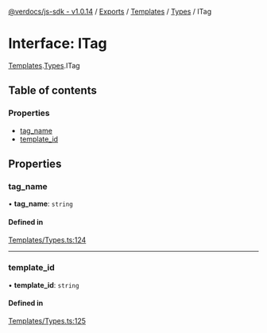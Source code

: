 [@verdocs/js-sdk - v1.0.14](../README.md) / [Exports](../modules.md) / [Templates](../modules/Templates.md) / [Types](../modules/Templates.Types.md) / ITag

# Interface: ITag

[Templates](../modules/Templates.md).[Types](../modules/Templates.Types.md).ITag

## Table of contents

### Properties

- [tag_name](Templates.Types.ITag.md#tag_name)
- [template_id](Templates.Types.ITag.md#template_id)

## Properties

### tag\_name

• **tag\_name**: `string`

#### Defined in

[Templates/Types.ts:124](https://github.com/Verdocs/js-sdk/blob/main/src/Templates/Types.ts#L124)

___

### template\_id

• **template\_id**: `string`

#### Defined in

[Templates/Types.ts:125](https://github.com/Verdocs/js-sdk/blob/main/src/Templates/Types.ts#L125)
